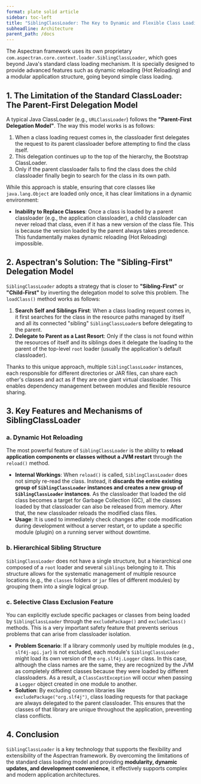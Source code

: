 ```yaml
---
format: plate solid article
sidebar: toc-left
title: "SiblingClassLoader: The Key to Dynamic and Flexible Class Loading"
subheadline: Architecture
parent_path: /docs
---
```


The Aspectran framework uses its own proprietary `com.aspectran.core.context.loader.SiblingClassLoader`, which goes beyond Java's standard class loading mechanism. It is specially designed to provide advanced features such as dynamic reloading (Hot Reloading) and a modular application structure, going beyond simple class loading.

## 1. The Limitation of the Standard ClassLoader: The Parent-First Delegation Model

A typical Java ClassLoader (e.g., `URLClassLoader`) follows the **"Parent-First Delegation Model"**. The way this model works is as follows:

1.  When a class loading request comes in, the classloader first delegates the request to its parent classloader before attempting to find the class itself.
2.  This delegation continues up to the top of the hierarchy, the Bootstrap ClassLoader.
3.  Only if the parent classloader fails to find the class does the child classloader finally begin to search for the class in its own path.

While this approach is stable, ensuring that core classes like `java.lang.Object` are loaded only once, it has clear limitations in a dynamic environment:

-   **Inability to Replace Classes**: Once a class is loaded by a parent classloader (e.g., the application classloader), a child classloader can never reload that class, even if it has a new version of the class file. This is because the version loaded by the parent always takes precedence. This fundamentally makes dynamic reloading (Hot Reloading) impossible.

## 2. Aspectran's Solution: The "Sibling-First" Delegation Model

`SiblingClassLoader` adopts a strategy that is closer to **"Sibling-First"** or **"Child-First"** by inverting the delegation model to solve this problem. The `loadClass()` method works as follows:

1.  **Search Self and Siblings First**: When a class loading request comes in, it first searches for the class in the resource paths managed by itself and all its connected "sibling" `SiblingClassLoader`s before delegating to the parent.
2.  **Delegate to Parent as a Last Resort**: Only if the class is not found within the resources of itself and its siblings does it delegate the loading to the parent of the top-level `root` loader (usually the application's default classloader).

Thanks to this unique approach, multiple `SiblingClassLoader` instances, each responsible for different directories or JAR files, can share each other's classes and act as if they are one giant virtual classloader. This enables dependency management between modules and flexible resource sharing.

## 3. Key Features and Mechanisms of SiblingClassLoader

### a. Dynamic Hot Reloading

The most powerful feature of `SiblingClassLoader` is the ability to **reload application components or classes without a JVM restart** through the `reload()` method.

-   **Internal Workings**: When `reload()` is called, `SiblingClassLoader` does not simply re-read the class. Instead, it **discards the entire existing group of `SiblingClassLoader` instances and creates a new group of `SiblingClassLoader` instances**. As the classloader that loaded the old class becomes a target for Garbage Collection (GC), all the classes loaded by that classloader can also be released from memory. After that, the new classloader reloads the modified class files.
-   **Usage**: It is used to immediately check changes after code modification during development without a server restart, or to update a specific module (plugin) on a running server without downtime.

### b. Hierarchical Sibling Structure

`SiblingClassLoader` does not have a single structure, but a hierarchical one composed of a `root` loader and several `siblings` belonging to it. This structure allows for the systematic management of multiple resource locations (e.g., the `classes` folders or `jar` files of different modules) by grouping them into a single logical group.

### c. Selective Class Exclusion Feature

You can explicitly exclude specific packages or classes from being loaded by `SiblingClassLoader` through the `excludePackage()` and `excludeClass()` methods. This is a very important safety feature that prevents serious problems that can arise from classloader isolation.

-   **Problem Scenario**: If a library commonly used by multiple modules (e.g., `slf4j-api.jar`) is not excluded, each module's `SiblingClassLoader` might load its own version of the `org.slf4j.Logger` class. In this case, although the class names are the same, they are recognized by the JVM as completely different classes because they were loaded by different classloaders. As a result, a `ClassCastException` will occur when passing a `Logger` object created in one module to another.
-   **Solution**: By excluding common libraries like `excludePackage("org.slf4j")`, class loading requests for that package are always delegated to the parent classloader. This ensures that the classes of that library are unique throughout the application, preventing class conflicts.

## 4. Conclusion

`SiblingClassLoader` is a key technology that supports the flexibility and extensibility of the Aspectran framework. By overcoming the limitations of the standard class loading model and providing **modularity, dynamic updates, and development convenience**, it effectively supports complex and modern application architectures.

